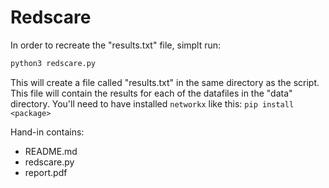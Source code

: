 # Redscare
In order to recreate the "results.txt" file, simplt run:
```bash
python3 redscare.py
```
This will create a file called "results.txt" in the same directory as the script. This file will contain the results for each of the datafiles in the "data" directory. You'll need to have installed `networkx` like this: `pip install <package>`

Hand-in contains:
- README.md
- redscare.py
- report.pdf